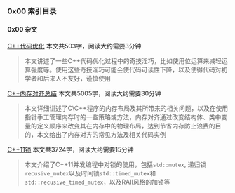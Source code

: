 ### 0x00 索引目录

#### 0x00 杂文

[C++代码优化](/anthologies/cpp/C++代码优化) 本文共503字，阅读大约需要3分钟

> 本文讲述了一些C++代码优化过程中的奇技淫巧，比如使用位运算来减轻运算强度等。使用这些奇技淫巧可能会使代码可读性下降，以及使得代码对初学者和后来人不友好，谨慎使用

[C++内存对齐总结](/anthologies/cpp/C++内存对齐总结) 本文共5005字，阅读大约需要30分钟

> 本文详细讲述了C\C++程序的内存布局及其所带来的相关问题，以及在使用指针手工管理内存时的一些策略或方法，内存对齐通过改变结构体、类中变量的定义顺序来改变其在内存中的物理布局，达到节省内存防止浪费的目的，本文给出了内存对齐的常见方法及相关代码实例

[C++11锁](/anthologies/cpp/C++11锁) 本文共3724字，阅读大约需要15分钟

> 本文介绍了C++11并发编程中对锁的使用，包括`std::mutex`, 递归锁`recusive_mutex`以及时间锁`std::timed_mutex`和`std::recusive_timed_mutex`，以及RAII风格的加锁等